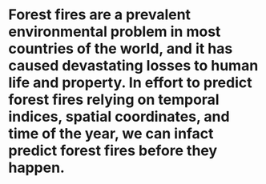 # Forest fires are a prevalent environmental problem in most countries of the world, and it has caused devastating losses to human life and property. In effort to predict forest fires relying on temporal indices, spatial coordinates, and time of the year, we can infact predict forest fires before they happen.
